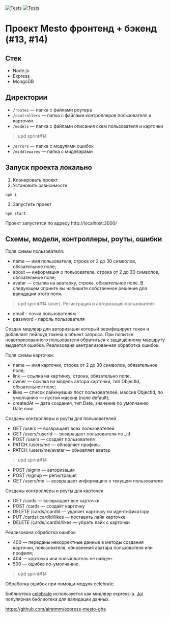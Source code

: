 [![Tests](https://github.com/airatmm/express-mesto-gha/actions/workflows/tests-13-sprint.yml/badge.svg)](https://github.com/airatmm/express-mesto-gha/actions/workflows/tests-13-sprint.yml) [![Tests](https://github.com/airatmm/express-mesto-gha/actions/workflows/tests-14-sprint.yml/badge.svg)](https://github.com/airatmm/express-mesto-gha/actions/workflows/tests-14-sprint.yml)

# Проект Mesto фронтенд + бэкенд (#13, #14)

## Стек

* Node.js
* Express
* MongoDB


## Директории

* `/routes` — папка с файлами роутера
* `/controllers` — папка с файлами контроллеров пользователя и карточки
* `/models` — папка с файлами описания схем пользователя и карточки

> upd sprint#14

* `/errors` — папка с модулями ошибок
* `/middlewares` — папка с мидлвэрами
>

## Запуск проекта локально

1. Клонировать проект
2. Установить зависимости
```
npm i
```
3. Запустить проект
```
npm start
```
Проект запустится по адресу http://localhost:3000/

## Схемы, модели, контроллеры, роуты, ошибки
Поля схемы пользователя:

- name — имя пользователя, строка от 2 до 30 символов, обязательное поле;
- about — информация о пользователе, строка от 2 до 30 символов, обязательное поле;
- avatar — ссылка на аватарку, строка, обязательное поле. В следующем спринте вы напишите собственное решение для валидации этого поля.

> upd sprint#14 (user). Регистрация и авторизация пользователя
- email - почка пользователям
- password - пароль пользователя

Создан мидлвэр для авторизации который верифицирует токен и добавляет пейлоуд токена в объект запроса. При попытке неавторизованного пользователя обратиться к защищённому маршруту выдается ошибка. Реализована централизованная обработка ошибок.
>

Поля схемы карточки:

- name — имя карточки, строка от 2 до 30 символов, обязательное поле;
- link — ссылка на картинку, строка, обязательно поле.
- owner — ссылка на модель автора карточки, тип ObjectId, обязательное поле;
- likes — список лайкнувших пост пользователей, массив ObjectId, по умолчанию — пустой массив (поле default);
- createdAt — дата создания, тип Date, значение по умолчанию Date.now.

Созданы контроллеры и роуты для пользователей

- GET /users — возвращает всех пользователей
- GET /users/:userId — возвращает пользователя по \_id
- POST /users — создаёт пользователя
- PATCH /users/me — обновляет профиль
- PATCH /users/me/avatar — обновляет аватар

> upd sprint#14
- POST /signin — авторизация
- POST /signup — регистрация
- GET /users/me — возвращает информацию о текущем пользователе
>
Созданы контроллеры и роуты для карточек

- GET /cards — возвращает все карточки
- POST /cards — создаёт карточку
- DELETE /cards/:cardId — удаляет карточку по идентификатору
- PUT /cards/:cardId/likes — поставить лайк карточке
- DELETE /cards/:cardId/likes — убрать лайк с карточки

Реализована обработка ошибок

- 400 — переданы некорректные данные в методы создания карточки, пользователя, обновления аватара пользователя или профиля;
- 404 — карточка или пользователь не найден.
- 500 — ошибка по-умолчанию.

>upd sprint#14

Обработка ошибок при помощи модуля celebrate.

Библиотека [celebrate](https://www.npmjs.com/package/celebrate) используется как мидлвэр express-а. [Joi](https://github.com/sideway/joi/tree/master) популярная библиотека для валидации данных.
>

https://github.com/airatmm/express-mesto-gha
